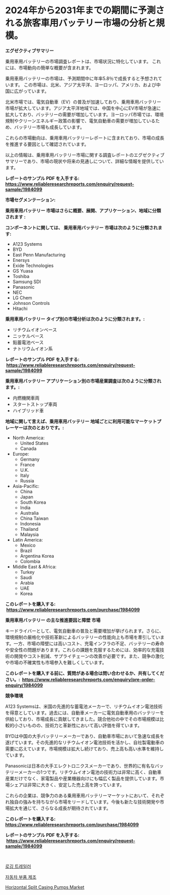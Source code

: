 <p><h1>2024年から2031年までの期間に予測される旅客車用バッテリー市場の分析と規模。</h1></p><p><strong>エグゼクティブサマリー</strong></p>
<p><p>乗用車用バッテリーの市場調査レポートは、市場状況に特化しています。 これには、市場動向の簡単な概要が含まれます。</p><p>乗用車用バッテリーの市場は、予測期間中に年率5.8％で成長すると予想されています。 この市場は、北米、アジア太平洋、ヨーロッパ、アメリカ、および中国に広がっています。</p><p>北米市場では、電気自動車（EV）の普及が加速しており、乗用車用バッテリー市場が拡大しています。アジア太平洋地域では、中国を中心にEV市場が急速に拡大しており、バッテリーの需要が増加しています。ヨーロッパ市場では、環境規制やクリーンエネルギー政策の影響で、電気自動車の需要が増加しているため、バッテリー市場も成長しています。</p><p>これらの市場動向は、乗用車用バッテリーレポートに含まれており、市場の成長を推進する要因として確認されています。</p><p>以上の情報は、乗用車用バッテリー市場に関する調査レポートのエグゼクティブサマリーであり、市場の現状や将来の見通しについて、詳細な情報を提供しています。</p></p>
<p><strong>レポートのサンプル PDF を入手する: <a href="https://www.reliableresearchreports.com/enquiry/request-sample/1984099">https://www.reliableresearchreports.com/enquiry/request-sample/1984099</a></strong></p>
<p><strong>市場セグメンテーション:</strong></p>
<p><strong> 乗用車用バッテリー 市場はさらに概要、展開、アプリケーション、地域に分類されます :</strong></p>
<p><strong>コンポーネントに関しては、 乗用車用バッテリー 市場は次のように分類されます: &nbsp;</strong></p>
<p><ul><li>A123 Systems</li><li>BYD</li><li>East Penn Manufacturing</li><li>Enersys</li><li>Exide Technologies</li><li>GS Yuasa</li><li>Toshiba</li><li>Samsung SDI</li><li>Panasonic</li><li>NEC</li><li>LG Chem</li><li>Johnson Controls</li><li>Hitachi</li></ul></p>
<p><strong> 乗用車用バッテリー タイプ別の市場分析は次のように分類されます。:</strong></p>
<p><ul><li>リチウムイオンベース</li><li>ニッケルベース</li><li>鉛蓄電池ベース</li><li>ナトリウムイオン系</li></ul></p>
<p><strong>レポートのサンプル PDF を入手する: &nbsp;<a href="https://www.reliableresearchreports.com/enquiry/request-sample/1984099">https://www.reliableresearchreports.com/enquiry/request-sample/1984099</a></strong></p>
<p><strong> 乗用車用バッテリー アプリケーション別の市場産業調査は次のように分類されます。:</strong></p>
<p><ul><li>内燃機関車両</li><li>スタートストップ車両</li><li>ハイブリッド車</li></ul></p>
<p><strong>地域に関して言えば、乗用車用バッテリー 地域ごとに利用可能なマーケットプレーヤーは次のとおりです。:</strong></p>
<p><ul>
    <li>
        North America:
        <ul>
            <li>United States</li>
            <li>Canada</li>
        </ul>
    </li>
    <li>
        Europe:
        <ul>
            <li>Germany</li>
            <li>France</li>
            <li>U.K.</li>
            <li>Italy</li>
            <li>Russia</li>
        </ul>
    </li>
    <li>
        Asia-Pacific:
        <ul>
            <li>China</li>
            <li>Japan</li>
            <li>South Korea</li>
            <li>India</li>
            <li>Australia</li>
            <li>China Taiwan</li>
            <li>Indonesia</li>
            <li>Thailand</li>
            <li>Malaysia</li>
        </ul>
    </li>
    <li>
        Latin America:
        <ul>
            <li>Mexico</li>
            <li>Brazil</li>
            <li>Argentina Korea</li>
            <li>Colombia</li>
        </ul>
    </li>
    <li>
        Middle East & Africa:
        <ul>
            <li>Turkey</li>
            <li>Saudi</li>
            <li>Arabia</li>
            <li>UAE</li>
            <li>Korea</li>
        </ul>
    </li>
    </ul></p>
<p><strong>このレポートを購入する: &nbsp;<a href="https://www.reliableresearchreports.com/purchase/1984099">https://www.reliableresearchreports.com/purchase/1984099</a></strong></p>
<p><strong>乗用車用バッテリー の主な推進要因と障壁 市場</strong></p>
<p><p>キードライバーとして、電気自動車の普及と需要増加が挙げられます。さらに、環境規制の厳格化や技術革新によるバッテリーの性能向上も市場を牽引しています。一方、市場の障壁には高いコスト、充電インフラの不足、バッテリーの寿命や安全性の問題があります。これらの課題を克服するためには、効率的な充電技術の開発やコスト削減、サプライチェーンの改善が必要です。また、競争の激化や市場の不確実性も市場参入を難しくしています。</p></p>
<p><strong>このレポートを購入する前に、質問がある場合は問い合わせるか、共有してください。:&nbsp; <a href="https://www.reliableresearchreports.com/enquiry/pre-order-enquiry/1984099">https://www.reliableresearchreports.com/enquiry/pre-order-enquiry/1984099</a></strong></p>
<p><strong>競争環境</strong></p>
<p><p>A123 Systemsは、米国の先進的な蓄電池メーカーで、リチウムイオン電池技術を得意としています。過去には、自動車メーカーに電気自動車用のバッテリーを供給しており、市場成長に貢献してきました。競合他社の中でその市場規模は比較的小さいものの、技術力と革新性において高い評価を得ています。</p><p>BYDは中国の大手バッテリーメーカーであり、自動車市場において急速な成長を遂げています。その先進的なリチウムイオン電池技術を活かし、自社製電動車の需要に応えています。市場規模は拡大し続けており、売上高も高い水準を維持しています。</p><p>Panasonicは日本の大手エレクトロニクスメーカーであり、世界的に有名なバッテリーメーカーの1つです。リチウムイオン電池の技術力は非常に高く、自動車産業だけでなく、家電製品や産業機器向けにも幅広く製品を提供しています。市場シェアは非常に大きく、安定した売上高を誇っています。</p><p>これらの企業は、競争力のある乗用車用バッテリーマーケットにおいて、それぞれ独自の強みを持ちながら市場をリードしています。今後も新たな技術開発や市場拡大を通じて、さらなる成長が期待されています。</p></p>
<p><strong>このレポートを購入する: &nbsp; <a href="https://www.reliableresearchreports.com/purchase/1984099">https://www.reliableresearchreports.com/purchase/1984099</a></strong></p>
<p><strong>レポートのサンプル PDF を入手する: &nbsp;<a href="https://www.reliableresearchreports.com/enquiry/request-sample/1984099">https://www.reliableresearchreports.com/enquiry/request-sample/1984099</a></strong><strong></strong></p>
<p>&nbsp;</p>
<p><p><a href="https://github.com/vsn7qpua81q/Market-Research-Report-List-1/blob/main/611471910928.md">로깅 트레일러</a></p><p><a href="https://github.com/Elenrrera7685/Market-Research-Report-List-1/blob/main/929738910929.md">자동차 부품 제조</a></p><p><a href="https://fuschia-pecorino-a6d.notion.site/Horizontal-Split-Casing-Pumps-Market-Size-and-Examines-its-Market-Scope-with-a-Primary-Focus-on-Gr-1d618948292e47b199147ac3099f0f3c">Horizontal Split Casing Pumps Market</a></p></p>